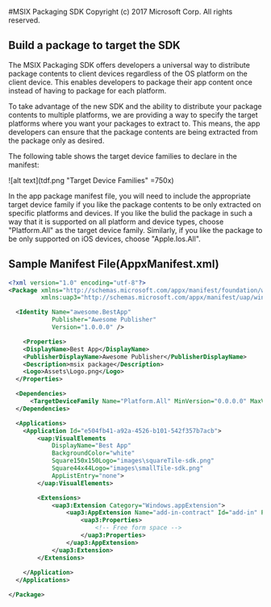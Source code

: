 
#MSIX Packaging SDK
   Copyright (c) 2017 Microsoft Corp.  All rights reserved.

## Build a package to target the SDK 

The MSIX Packaging SDK offers developers a universal way to distribute package contents to client devices regardless of the OS platform on the client device. This enables developers to package their app content once instead of having to package for each platform. 

To take advantage of the new SDK and the ability to distribute your package contents to multiple platforms, we are providing a way to specify the target platforms where you want your packages to extract to. This means, the app developers can ensure that the package contents are being extracted from the package only as desired. 

The following table shows the target device families to declare in the manifest:

![alt text](tdf.png "Target Device Families" =750x)

In the app package manifest file, you will need to include the appropriate target device family if you like the package contents to be only extracted on specific platforms and devices. If you like the bulid the package in such a way that it is supported on all platform and device types, choose "Platform.All" as the target device family. Similarly, if you like the package to be only supported on iOS devices, choose "Apple.Ios.All".
## Sample Manifest File(AppxManifest.xml)

```xml
<?xml version="1.0" encoding="utf-8"?>
<Package xmlns="http://schemas.microsoft.com/appx/manifest/foundation/windows10"
         xmlns:uap3="http://schemas.microsoft.com/appx/manifest/uap/windows10/3">

  <Identity Name="awesome.BestApp"
            Publisher="Awesome Publisher"
            Version="1.0.0.0" />

    <Properties>
    <DisplayName>Best App</DisplayName>
    <PublisherDisplayName>Awesome Publisher</PublisherDisplayName>
    <Description>msix package</Description>
    <Logo>Assets\Logo.png</Logo>
  </Properties>

  <Dependencies>
      <TargetDeviceFamily Name="Platform.All" MinVersion="0.0.0.0" MaxVersionTested="0.0.0.0"/>
  </Dependencies>

  <Applications>
    <Application Id="e504fb41-a92a-4526-b101-542f357b7acb">
        <uap:VisualElements
            DisplayName="Best App" 
            BackgroundColor="white"
            Square150x150Logo="images\squareTile-sdk.png" 
            Square44x44Logo="images\smallTile-sdk.png" 
            AppListEntry="none">
        </uap:VisualElements>

        <Extensions>
            <uap3:Extension Category="Windows.appExtension">
                <uap3:AppExtension Name="add-in-contract" Id="add-in" PublicFolder="Public" DisplayName="Sample Add-in" Description="This is a sample add-in">
                    <uap3:Properties>
                        <!-- Free form space -->
                    </uap3:Properties>
                </uap3:AppExtension>
            </uap3:Extension>
        </Extensions>
        
    </Application>
  </Applications>

</Package>

```



